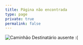 ```yaml
---
title: Página não encontrada
type: page
private: true
permalink: false
---
```


<!-- markdownlint-disable MD033 -->
<p class="text-center">
  <img src="/img/caminhao.png" alt="Caminhão" />
  Destinatário ausente :(
</p>
<!-- markdownlint-enable MD033 -->
